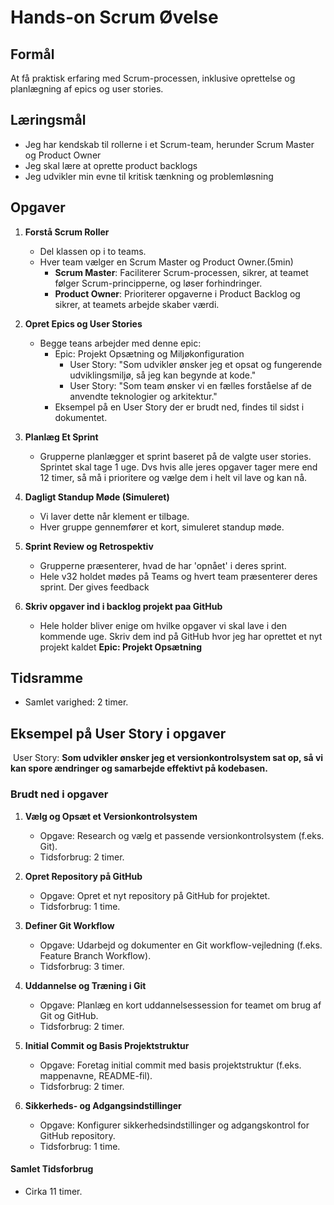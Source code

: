 # Hands-on Scrum Øvelse

## Formål
At få praktisk erfaring med Scrum-processen, inklusive oprettelse og planlægning af epics og user stories.

## Læringsmål
- Jeg har kendskab til rollerne i et Scrum-team, herunder Scrum Master og Product Owner
- Jeg skal lære at oprette product backlogs
- Jeg udvikler min evne til kritisk tænkning og problemløsning

## Opgaver
1. **Forstå Scrum Roller**
   - Del klassen op i to teams.
   - Hver team vælger en Scrum Master og Product Owner.(5min)
     - **Scrum Master**: Faciliterer Scrum-processen, sikrer, at teamet følger Scrum-principperne, og løser forhindringer.
     - **Product Owner**: Prioriterer opgaverne i Product Backlog og sikrer, at teamets arbejde skaber værdi.

2. **Opret Epics og User Stories**
   - Begge teans arbejder med denne epic:
     - Epic: Projekt Opsætning og Miljøkonfiguration
       - User Story: "Som udvikler ønsker jeg et opsat og fungerende udviklingsmiljø, så jeg kan begynde at kode."
       - User Story: "Som team ønsker vi en fælles forståelse af de anvendte teknologier og arkitektur."
     - Eksempel på en User Story der er brudt ned, findes til sidst i dokumentet.

3. **Planlæg Et Sprint**
   - Grupperne planlægger et sprint baseret på de valgte user stories. Sprintet skal tage 1 uge. Dvs hvis alle jeres opgaver tager mere end 12 timer, så må i prioritere og vælge dem i helt vil lave og kan nå.

4. **Dagligt Standup Møde (Simuleret)**
   - Vi laver dette når klement er tilbage.
   - Hver gruppe gennemfører et kort, simuleret standup møde.

6. **Sprint Review og Retrospektiv**
   - Grupperne præsenterer, hvad de har 'opnået' i deres sprint.
   - Hele v32 holdet mødes på Teams og hvert team præsenterer deres sprint. Der gives feedback
  
7. **Skriv opgaver ind i backlog projekt paa GitHub**
   - Hele holder bliver enige om hvilke opgaver vi skal lave i den kommende uge. Skriv dem ind på GitHub hvor jeg har oprettet et nyt projekt kaldet **Epic: Projekt Opsætning**

## Tidsramme
- Samlet varighed: 2 timer.

## Eksempel på User Story i opgaver
 User Story: **Som udvikler ønsker jeg et versionkontrolsystem sat op, så vi kan spore ændringer og samarbejde effektivt på kodebasen.**

 ### Brudt ned i opgaver
1. **Vælg og Opsæt et Versionkontrolsystem**
   - Opgave: Research og vælg et passende versionkontrolsystem (f.eks. Git).
   - Tidsforbrug: 2 timer.

2. **Opret Repository på GitHub**
   - Opgave: Opret et nyt repository på GitHub for projektet.
   - Tidsforbrug: 1 time.

3. **Definer Git Workflow**
   - Opgave: Udarbejd og dokumenter en Git workflow-vejledning (f.eks. Feature Branch Workflow).
   - Tidsforbrug: 3 timer.

4. **Uddannelse og Træning i Git**
   - Opgave: Planlæg en kort uddannelsessession for teamet om brug af Git og GitHub.
   - Tidsforbrug: 2 timer.

5. **Initial Commit og Basis Projektstruktur**
   - Opgave: Foretag initial commit med basis projektstruktur (f.eks. mappenavne, README-fil).
   - Tidsforbrug: 2 timer.

6. **Sikkerheds- og Adgangsindstillinger**
   - Opgave: Konfigurer sikkerhedsindstillinger og adgangskontrol for GitHub repository.
   - Tidsforbrug: 1 time.

#### Samlet Tidsforbrug
- Cirka 11 timer.
